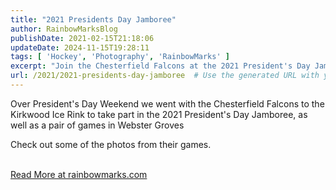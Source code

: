 ```yaml
---
title: "2021 Presidents Day Jamboree"
author: RainbowMarksBlog
publishDate: 2021-02-15T21:18:06
updateDate: 2024-11-15T19:28:11
tags: [ 'Hockey', 'Photography', 'RainbowMarks' ]
excerpt: "Join the Chesterfield Falcons at the 2021 President's Day Jamboree and games in Webster Groves. View captivating photos on rainbowmarks.com!"
url: /2021/2021-presidents-day-jamboree  # Use the generated URL with year
---
```

<p>Over President&#39;s Day Weekend we went with the Chesterfield Falcons to the Kirkwood Ice Rink to take part in the 2021 President&#39;s Day Jamboree, as well as a pair of games in Webster Groves</p>  <p>Check out some of the photos from their games.<br /> &nbsp;</p>  <p><a href="https://rainbowmarks.com/Events/2021/02/8u-presidents-day-jamboree-2021">Read More at rainbowmarks.com</a></p> 


